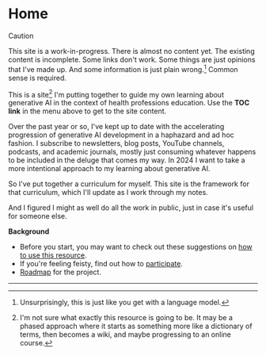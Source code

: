 # Home

> [!Caution]
> This site is a work-in-progress. There is almost no content yet. The existing content is incomplete. Some links don't work. Some things are just opinions that I've made up. And some information is just plain wrong.[^1] Common sense is required.

This is a site[^2] I'm putting together to guide my own learning about generative AI in the context of health professions education. Use the **TOC link** in the menu above to get to the site content.

Over the past year or so, I've kept up to date with the accelerating progression of generative AI development in a haphazard and ad hoc fashion. I subscribe to newsletters, blog posts, YouTube channels, podcasts, and academic journals, mostly just consuming whatever happens to be included in the deluge that comes my way. In 2024 I want to take a more intentional approach to my learning about generative AI.

So I've put together a curriculum for myself. This site is the framework for that curriculum, which I'll update as I work through my notes.

And I figured I might as well do all the work in public, just in case it's useful for someone else.

**Background**

- Before you start, you may want to check out these suggestions on [how to use this resource](./how.md).
- If you're feeling feisty, find out how to [participate](./participate.md).
- [Roadmap](./roadmap.md) for the project.

---

[^1]: Unsurprisingly, this is just like you get with a language model.
[^2]: I'm not sure what exactly this resource is going to be. It may be a phased approach where it starts as something more like a dictionary of terms, then becomes a wiki, and maybe progressing to an online course.